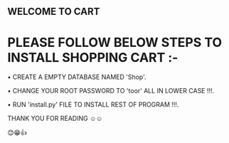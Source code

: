 ## WELCOME TO CART

# PLEASE FOLLOW BELOW STEPS TO INSTALL SHOPPING CART :-

• CREATE A EMPTY DATABASE NAMED 'Shop'.

• CHANGE YOUR ROOT PASSWORD TO 'toor' ALL IN LOWER CASE !!!.

• RUN 'install.py' FILE TO INSTALL REST OF PROGRAM !!!.


THANK YOU FOR READING ☺☺

😊😁👍
